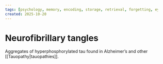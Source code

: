 ```yaml
---
tags: [psychology, memory, encoding, storage, retrieval, forgetting, eyewitness, amnesia, alzheimers, cte]
created: 2025-10-20
---
```

# Neurofibrillary tangles

Aggregates of hyperphosphorylated tau found in Alzheimer’s and other [[Tauopathy|tauopathies]].
